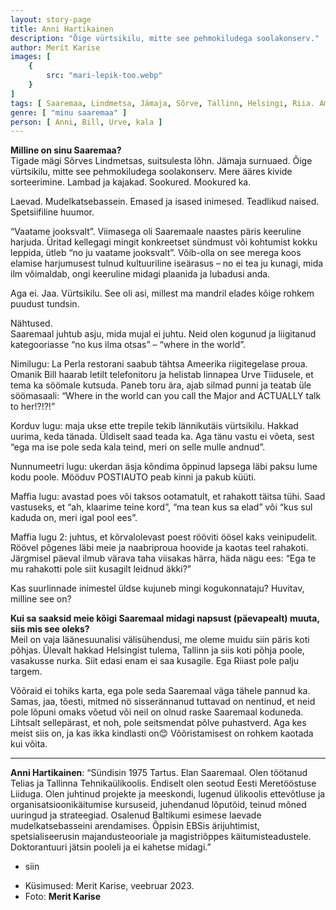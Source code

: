 ```yaml
---
layout: story-page
title: Anni Hartikainen
description: "Õige vürtsikilu, mitte see pehmokiludega soolakonserv."
author: Merit Karise
images: [
    {
        src: "mari-lepik-too.webp"
    }
]
tags: [ Saaremaa, Lindmetsa, Jämaja, Sõrve, Tallinn, Helsingi, Riia. Ameerika]
genre: [ "minu saaremaa" ]
person: [ Anni, Bill, Urve, kala ]
---
```


<!-- # {{$doc.title}} -->

**Milline on sinu Saaremaa?** \
Tigade mägi Sõrves Lindmetsas, suitsulesta lõhn. Jämaja surnuaed. Õige vürtsikilu, mitte see pehmokiludega soolakonserv. Mere ääres kivide sorteerimine. Lambad ja kajakad. Sookured. Mookured ka.

Laevad. Mudelkatsebassein. Emased ja isased inimesed. Teadlikud naised. Spetsiifiline huumor.

“Vaatame jooksvalt”. Viimasega oli Saaremaale naastes päris keeruline harjuda. Üritad kellegagi mingit konkreetset sündmust või kohtumist kokku leppida, ütleb “no ju vaatame jooksvalt”. Võib-olla on see merega koos elamise harjumusest tulnud kultuuriline iseärasus – no ei tea ju kunagi, mida ilm võimaldab, ongi keeruline midagi plaanida ja lubadusi anda.

Aga ei. Jaa. Vürtsikilu. See oli asi, millest ma mandril elades kõige rohkem puudust tundsin.

Nähtused. \
Saaremaal juhtub asju, mida mujal ei juhtu. Neid olen kogunud ja liigitanud kategooriasse “no kus ilma otsas” – “where in the world”.

Nimilugu: La Perla restorani saabub tähtsa Ameerika riigitegelase proua. Omanik Bill haarab letilt telefonitoru ja helistab linnapea Urve Tiidusele, et tema ka söömale kutsuda. Paneb toru ära, ajab silmad punni ja teatab üle söömasaali: “Where in the world can you call the Major and ACTUALLY talk to her!?!?!”

Korduv lugu: maja ukse ette trepile tekib lännikutäis vürtsikilu. Hakkad uurima, keda tänada. Üldiselt saad teada ka. Aga tänu vastu ei võeta, sest “ega ma ise pole seda kala teind, meri on selle mulle andnud”.

Nunnumeetri lugu: ukerdan äsja kõndima õppinud lapsega läbi paksu lume kodu poole. Mööduv POSTIAUTO peab kinni ja pakub küüti.

Maffia lugu: avastad poes või taksos ootamatult, et rahakott täitsa tühi. Saad vastuseks, et “ah, klaarime teine kord”, “ma tean kus sa elad” või “kus sul kaduda on, meri igal pool ees”.

Maffia lugu 2: juhtus, et kõrvalolevast poest rööviti öösel kaks veinipudelit. Röövel põgenes läbi meie ja naabriproua hoovide ja kaotas teel rahakoti. Järgmisel päeval ilmub värava taha viisakas härra, häda nägu ees: “Ega te mu rahakotti pole siit kusagilt leidnud äkki?”

Kas suurlinnade inimestel üldse kujuneb mingi kogukonnataju? Huvitav, milline see on?

**Kui sa saaksid meie kõigi Saaremaal midagi napsust (päevapealt) muuta, siis mis see oleks?** \
Meil on vaja läänesuunalisi välisühendusi, me oleme muidu siin päris koti põhjas. Ülevalt hakkad Helsingist tulema, Tallinn ja siis koti põhja poole, vasakusse nurka. Siit edasi enam ei saa kusagile. Ega Riiast pole palju targem.

Võõraid ei tohiks karta, ega pole seda Saaremaal väga tähele pannud ka. Samas, jaa, tõesti, mitmed nö sisserännanud tuttavad on nentinud, et neid pole lõpuni omaks võetud või neil on olnud raske Saaremaal koduneda. Lihtsalt sellepärast, et noh, pole seitsmendat põlve puhastverd.  Aga kes meist siis on, ja kas ikka kindlasti on😊 Võõristamisest on rohkem kaotada kui võita.

* * *

**Anni Hartikainen**: “Sündisin 1975 Tartus. Elan Saaremaal. Olen töötanud Telias ja Tallinna Tehnikaülikoolis. Endiselt olen seotud Eesti Meretööstuse Liiduga. Olen juhtinud projekte ja meeskondi, lugenud ülikoolis ettevõtluse ja organisatsioonikäitumise kursuseid, juhendanud lõputöid, teinud mõned uuringud ja strateegiad. Osalenud Baltikumi esimese laevade mudelkatsebasseini arendamises. Õppisin EBSis ärijuhtimist, spetsialiseerusin majandusteooriale ja magistriõppes käitumisteadustele. Doktorantuuri jätsin pooleli ja ei kahetse midagi.”


<story-author :author="author"></story-author>

<details-wrapper summary="Mis mõtted tekkisid?">

- siin

</details-wrapper>

<details-wrapper summary="Allikad" class="text-sm" icon="icon-park-outline:document-folder">

- Küsimused: Merit Karise, veebruar 2023.
- Foto: **Merit Karise**

</details-wrapper>
